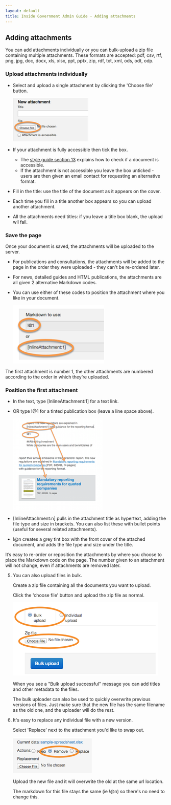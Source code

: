 ```yaml
---
layout: default
title: Inside Government Admin Guide - Adding attachments
---
```


## Adding attachments

You can add attachments individually or you can bulk-upload a zip file containing multiple attachments. These formats are accepted: pdf, csv, rtf, png, jpg, doc, docx, xls, xlsx, ppt, pptx, zip, rdf, txt, xml, ods, odt, odp.


### Upload attachments individually

* Select and upload a single attachment by clicking the 'Choose file' button.

	![Add attachments 1](add-attachments-1.png)

* If your attachment is fully accessible then tick the box.
   * The [style guide section 13](https://www.gov.uk/designprinciples/accessiblepdfs) explains how to check if a document is accessible. 
   * If the attachment is not accessible you leave the box unticked - users are then given an email contact for requesting an alternative format.
* Fill in the title: use the title of the document as it appears on the cover. 
* Each time you fill in a title another box appears so you can upload another attachment.
* All the attachments need titles: if you leave a title box blank, the upload wll fail. 


### Save the page

Once your document is saved, the attachments will be uploaded to the server. 

* For publications and consultations, the attachments will be added to the page in the order they were uploaded - they can't be re-ordered later. 
* For news, detailed guides and HTML publications, the attachments are all given 2 alternative Markdown codes.
* You can use either of these codes to position the attachment where you like in your document.

	![Add attachments 3](add-attachments-3.png)

The first attachment is number 1, the other attachments are numbered according to the order in which they’re uploaded. 

	
### Position the first attachment 

* In the text, type \[InlineAttachment:1\] for a text link.
* OR type !@1 for a tinted publication box (leave a line space above).

	![Add attachments 2](add-attachments-2.png)

* [InlineAttachment:n] pulls in the attachment title as hypertext, adding the file type and size in brackets. You can also list these with bullet points (useful for several related attachments).
* !@n creates a grey tint box with the front cover of the attached document, and adds the file type and size under the title.

It’s easy to re-order or reposition the attachments by where you choose to place the Markdown code on the page. The number given to an attachment will not change, even if attachments are removed later.

5. You can also upload files in bulk.

	Create a zip file containing all the documents you want to upload.

	Click the 'choose file' button and upload the zip file as normal.

	![Add attachments 4](add-attachments-4.png)

	When you see a "Bulk upload successful" message you can add titles and other metadata to the files.

	The bulk uploader can also be used to quickly overwrite previous versions of files. Just make sure that the new file has the same filename as the old one, and the uploader will do the rest.

6. It's easy to replace any individual file with a new version.

	Select 'Replace' next to the attachment you'd like to swap out.

	![Add attachments 5](add-attachments-5.png)

	Upload the new file and it will overwrite the old at the same url location.

	The markdown for this file stays the same (ie !@n) so there's no need to change this.


